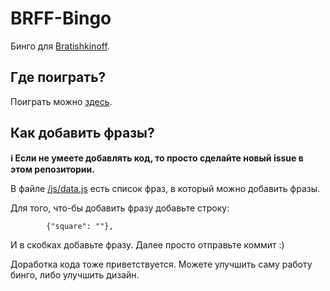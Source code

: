 # BRFF-Bingo

Бинго для [Bratishkinoff](https://www.twitch.tv/bratishkinoff). 
## Где поиграть?
Поиграть можно [здесь](https://mb-soft.ru/bingo).

## Как добавить фразы?
**ℹ️ Если не умеете добавлять код, то просто сделайте новый issue в этом репозитории.**

В файле [/js/data.js](https://github.com/mbs0ft/brff-bingo/blob/master/js/data.js) есть список фраз, в который можно добавить фразы. 

Для того, что-бы добавить фразу добавьте строку:

            {"square": ""},

И в скобках добавьте фразу. Далее просто отправьте коммит :)

Доработка кода тоже приветствуется. Можете улучшить саму работу бинго, либо улучшить дизайн.
